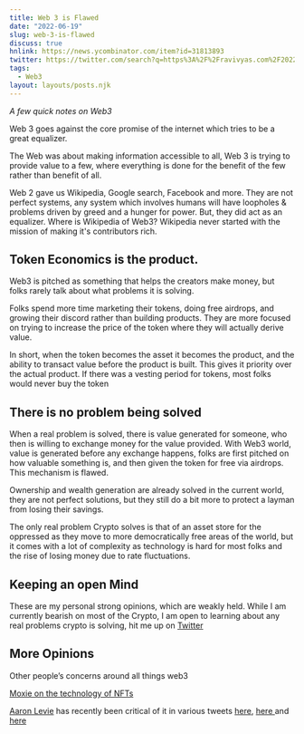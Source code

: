 ```yaml
--- 
title: Web 3 is Flawed
date: "2022-06-19"
slug: web-3-is-flawed
discuss: true
hnlink: https://news.ycombinator.com/item?id=31813893
twitter: https://twitter.com/search?q=https%3A%2F%2Fravivyas.com%2F2022%2F06%2F19%2Fweb-3-is-flawed%2F&
tags: 
  - Web3
layout: layouts/posts.njk
---
```

*A few quick notes on Web3*

Web 3 goes against the core promise of the internet which tries to be a great equalizer. 

The Web was about making information accessible to all, Web 3 is trying to provide value to a few, where everything is done for the benefit of the few rather than benefit of all. 

Web 2 gave us Wikipedia, Google search, Facebook and more. They are not perfect systems, any system which involves humans will have loopholes & problems driven by greed and a hunger for power. But, they did act as an equalizer.
Where is Wikipedia of Web3? Wikipedia never started with the mission of making it's contributors rich. 

## Token Economics is the product.

Web3 is pitched as something that helps the creators make money, but folks rarely talk about what problems it is solving. 

Folks spend more time marketing their tokens, doing free airdrops, and growing their discord rather than building products. They are more focused on trying to increase the price of the token where they will actually derive value. 

In short, when the token becomes the asset it becomes the product, and the ability to transact value before the product is built. This gives it priority over the actual product. If there was a vesting period for tokens, most folks would never buy the token 

## There is no problem being solved

When a real problem is solved, there is value generated for someone, who then is willing to exchange money for the value provided. With Web3 world, value is generated before any exchange happens, folks are first pitched on how valuable something is, and then given the token for free via airdrops. This mechanism is flawed. 

Ownership and wealth generation are already solved in the current world, they are not perfect solutions, but they still do a bit more to protect a layman from losing their savings.

The only real problem Crypto solves is that of an asset store for the oppressed as they move to more democratically free areas of the world, but it comes with a lot of complexity as technology is hard for most folks and the rise of losing money due to rate fluctuations. 

## Keeping an open Mind

These are my personal strong opinions, which are weakly held. While I am currently bearish on most of the Crypto, I am open to learning about any real problems crypto is solving, hit me up on [Twitter](https://twitter.com/ravivyas84)

## More Opinions
Other people’s concerns around all things web3

[Moxie on the technology of NFTs](https://moxie.org/2022/01/07/web3-first-impressions.html)

[Aaron Levie](https://twitter.com/levie) has recently been critical of it in various tweets [here](https://twitter.com/levie/status/1538183603510575106?s=21&t=6OwOSnU1tNVTBLTLLEPUjg), [here ](https://twitter.com/levie/status/1538228322290651136?s=21&t=hU494Yb5Ex2nRfbQTeU7Dw) and [here](https://twitter.com/levie/status/1537432154811944966)



